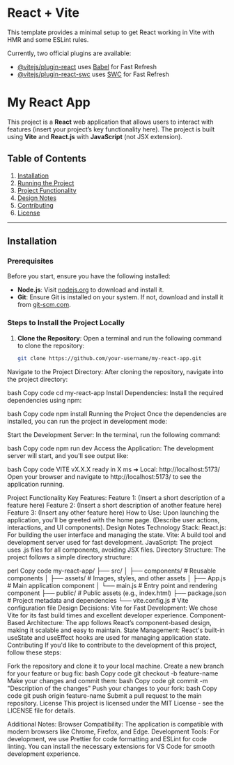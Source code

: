 # React + Vite

This template provides a minimal setup to get React working in Vite with HMR and some ESLint rules.

Currently, two official plugins are available:

- [@vitejs/plugin-react](https://github.com/vitejs/vite-plugin-react/blob/main/packages/plugin-react/README.md) uses [Babel](https://babeljs.io/) for Fast Refresh
- [@vitejs/plugin-react-swc](https://github.com/vitejs/vite-plugin-react-swc) uses [SWC](https://swc.rs/) for Fast Refresh
# My React App

This project is a **React** web application that allows users to interact with features (insert your project’s key functionality here). The project is built using **Vite** and **React.js** with **JavaScript** (not JSX extension).

## Table of Contents
1. [Installation](#installation)
2. [Running the Project](#running-the-project)
3. [Project Functionality](#project-functionality)
4. [Design Notes](#design-notes)
5. [Contributing](#contributing)
6. [License](#license)

---

## Installation

### Prerequisites

Before you start, ensure you have the following installed:
- **Node.js**: Visit [nodejs.org](https://nodejs.org) to download and install it.
- **Git**: Ensure Git is installed on your system. If not, download and install it from [git-scm.com](https://git-scm.com/).

### Steps to Install the Project Locally

1. **Clone the Repository**:
   Open a terminal and run the following command to clone the repository:
   ```bash
   git clone https://github.com/your-username/my-react-app.git
Navigate to the Project Directory: After cloning the repository, navigate into the project directory:

bash
Copy code
cd my-react-app
Install Dependencies: Install the required dependencies using npm:

bash
Copy code
npm install
Running the Project
Once the dependencies are installed, you can run the project in development mode:

Start the Development Server: In the terminal, run the following command:

bash
Copy code
npm run dev
Access the Application: The development server will start, and you'll see output like:

bash
Copy code
VITE vX.X.X  ready in X ms
➜  Local:   http://localhost:5173/
Open your browser and navigate to http://localhost:5173/ to see the application running.

Project Functionality
Key Features:
Feature 1: (Insert a short description of a feature here)
Feature 2: (Insert a short description of another feature here)
Feature 3: (Insert any other feature here)
How to Use:
Upon launching the application, you'll be greeted with the home page.
(Describe user actions, interactions, and UI components).
Design Notes
Technology Stack:
React.js: For building the user interface and managing the state.
Vite: A build tool and development server used for fast development.
JavaScript: The project uses .js files for all components, avoiding JSX files.
Directory Structure:
The project follows a simple directory structure:

perl
Copy code
my-react-app/
├── src/
│   ├── components/      # Reusable components
│   ├── assets/          # Images, styles, and other assets
│   ├── App.js           # Main application component
│   └── main.js          # Entry point and rendering component
├── public/              # Public assets (e.g., index.html)
├── package.json         # Project metadata and dependencies
└── vite.config.js       # Vite configuration file
Design Decisions:
Vite for Fast Development: We chose Vite for its fast build times and excellent developer experience.
Component-Based Architecture: The app follows React’s component-based design, making it scalable and easy to maintain.
State Management: React's built-in useState and useEffect hooks are used for managing application state.
Contributing
If you'd like to contribute to the development of this project, follow these steps:

Fork the repository and clone it to your local machine.
Create a new branch for your feature or bug fix:
bash
Copy code
git checkout -b feature-name
Make your changes and commit them:
bash
Copy code
git commit -m "Description of the changes"
Push your changes to your fork:
bash
Copy code
git push origin feature-name
Submit a pull request to the main repository.
License
This project is licensed under the MIT License - see the LICENSE file for details.

Additional Notes:
Browser Compatibility: The application is compatible with modern browsers like Chrome, Firefox, and Edge.
Development Tools: For development, we use Prettier for code formatting and ESLint for code linting. You can install the necessary extensions for VS Code for smooth development experience.
